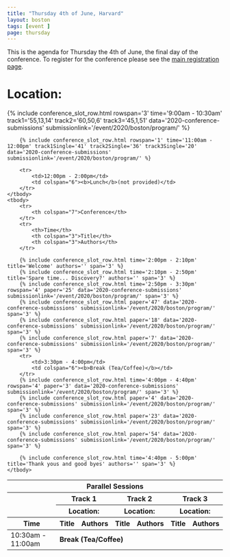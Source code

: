```yaml
---
title: "Thursday 4th of June, Harvard"
layout: boston
tags: [event ]
page: thursday
---
```


This is the agenda for Thursday the 4th of June, the final day of the conference. To register for the conference please see the [main registration page][registration].

# Location: 
<table class="api-table">
    <thead>
         <tr>
            <th colspan="7">Parallel Sessions</th>
        </tr>
        <tr>
            <th rowspan="2"></th>
            <th colspan="2">Track 1</th>
            <th colspan="2">Track 2</th>
            <th colspan="2">Track 3</th>
        </tr>
        <tr>
            <th colspan="2">Location: </th>
            <th colspan="2">Location: </th>
            <th colspan="2">Location: </th>
        </tr>
        <tr>
            <th>Time</th>
            <th>Title</th>
            <th>Authors</th>
            <th>Title</th>
            <th>Authors</th>
            <th>Title</th>
            <th>Authors</th>
        </tr>
    </thead>
    <tbody>
        {% include conference_slot_row.html rowspan='3' time='9:00am - 10:30am' track1='55,13,14' track2='60,50,6' track3='45,1,51' data='2020-conference-submissions' submissionlink='/event/2020/boston/program/' %} 
        <tr>
            <td>10:30am - 11:00am</td>
            <td colspan="6"><b>Break (Tea/Coffee)</b></td>
        </tr>    

        {% include conference_slot_row.html rowspan='1' time='11:00am - 12:00pm' track1Single='41' track2Single='36' track3Single='20' data='2020-conference-submissions' submissionlink='/event/2020/boston/program/' %} 

        <tr>
            <td>12:00pm - 2:00pm</td>
            <td colspan="6"><b>Lunch</b>(not provided)</td>
        </tr>    
    </tbody>
    <tbody>
        <tr>
            <th colspan="7">Conference</th>
        </tr>
        <tr>
            <th>Time</th>
            <th colspan="3">Title</th>
            <th colspan="3">Authors</th>
        </tr>

        {% include conference_slot_row.html time='2:00pm - 2:10pm' title='Welcome' authors='' span='3' %}
        {% include conference_slot_row.html time='2:10pm - 2:50pm' title='Spare time... Discovery?' authors='' span='3' %}
        {% include conference_slot_row.html time='2:50pm - 3:30pm' rowspan='4' paper='25' data='2020-conference-submissions' submissionlink='/event/2020/boston/program/' span='3' %} 
        {% include conference_slot_row.html paper='47' data='2020-conference-submissions' submissionlink='/event/2020/boston/program/' span='3' %}
        {% include conference_slot_row.html paper='18' data='2020-conference-submissions' submissionlink='/event/2020/boston/program/' span='3' %}
        {% include conference_slot_row.html paper='7' data='2020-conference-submissions' submissionlink='/event/2020/boston/program/' span='3' %}
        <tr>
            <td>3:30pm - 4:00pm</td>
            <td colspan="6"><b>Break (Tea/Coffee)</b></td>
        </tr>    
        {% include conference_slot_row.html time='4:00pm - 4:40pm' rowspan='4' paper='3' data='2020-conference-submissions' submissionlink='/event/2020/boston/program/' span='3' %} 
        {% include conference_slot_row.html paper='4' data='2020-conference-submissions' submissionlink='/event/2020/boston/program/' span='3' %}
        {% include conference_slot_row.html paper='23' data='2020-conference-submissions' submissionlink='/event/2020/boston/program/' span='3' %}
        {% include conference_slot_row.html paper='54' data='2020-conference-submissions' submissionlink='/event/2020/boston/program/' span='3' %}

        {% include conference_slot_row.html time='4:40pm - 5:00pm' title='Thank yous and good byes' authors='' span='3' %}
    </tbody>
</table>

[registration]: https://www.eventbrite.co.uk/e/2020-iiif-annual-conference-tickets-92771629441
